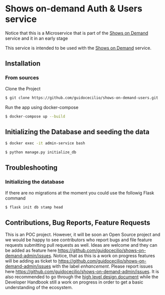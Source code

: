 # Shows on-demand Auth & Users service

Notice that this is a Microservice that is part of the [Shows on Demand](https://github.com/guidocecilio/shows-on-demand-main) service and it in an early stage

This service is intended to be used with the [Shows on Demand](https://github.com/guidocecilio/shows-on-demand-main) service.

## Installation

### From sources

Clone the Project
```bash
$ git clone https://github.com/guidocecilio/shows-on-demand-users.git
```

Run the app using docker-compose
```bash
$ docker-compose up --build
```

## Initializing the Database and seeding the data
```bash
$ docker exec -it admin-service bash
```
```bash
$ python manage.py initialize_db
```

## Troubleshooting

### Initializing the database
If there are no migrations at the moment you could use the followig Flask command
```bash
$ flask init db stamp head
```

## Contributions, Bug Reports, Feature Requests
This is an POC project. However, it will be soon an Open Source project and we would be happy to see contributors who report bugs and file feature requests submitting pull requests as well.
Ideas are welcome and they can be added as feature here https://github.com/guidocecilio/shows-on-demand-admin/issues. Notice, that as this is a work on progress features will be adding as ticket to https://github.com/guidocecilio/shows-on-demand-admin/issues with the label _enhancement_.
Please report issues here https://github.com/guidocecilio/shows-on-demand-admin/issues. It is also recommended to go through the [high level design document](https://github.com/guidocecilio/shows-on-demand-main/blob/master/docs/hld.md) while the Developer Handbook still a work on progress in order to get a basic understanding of the ecosystem.

